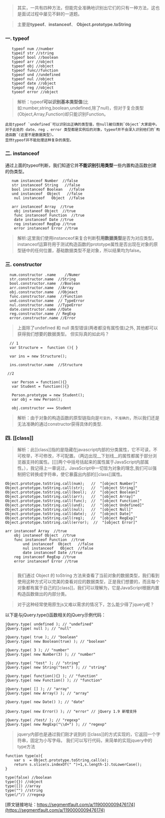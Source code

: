 > 其实，一共有四种方法，但能完全准确地识别出它们的只有一种方法，这也是面试过程中屡见不鲜的一道题。

> 主要是**typeof**、**instanceof**、 **Object.prototype.toString**

### 一. typeof
```
   typeof num //number
   typeif str //string
   typeof bool //boolean
   typeof arr //object
   typeof obj //object
   typeof func//function
   typeof und //undefined
   typeof nul //object
   typeof date //object
   tyepof reg //object
   tyoeof error //object
```
> 解析：typeof**可以识别基本类型值**(比如:number,string,boolean,undefined,除了null)，但对于复合类型(Object,Array,Function)却只能识别Function。
```
此处typeof `undefined`可以识别出正确的类型值，但null被归类到`Object`大家庭中。
对于此处的 date、reg 、error 类型都是实例后的对象，typeof并不会深入识别他们的`构造函数`(这里不是数据类型)。
显然typeof并不能处理这种复杂的类型。
```

### 二. instanceof

通过上面的typeof判断，我们知道它并**不能识别引用类型**一些内置构造函数创建的伪类型。
```
   num instanceof Number  //false
   str instanceof String   //false
   bool instanceof Boolean   //false
   und instanceof  Object   //false
    nul instanceof   Object  //false
    
   arr instanceof Array  //true
    obj instaneof Object  //true
    func instanceof Function  //true
    date instanceof Date //true
    reg instanceof RegExp //true
    error instanceof Error //true
 ```
> 解析:这里我们使用instanceof来复合判断**引用数据类型**是否为对应类型。instanceof运算符用于测试构造函数的prototype属性是否出现在对象的原型链中的任何位置，基础数据类型不是对象，所以结果均为false。

### 三. constructor
```
  num.constructor .name    //Numer
  str.constructor.name  //String
  bool.constructor.name  //Boolean
  arr.constructor.name  //Array
  obj.constructor.name  //Objeact
  func.constructor.name  //Function
  und.constructor.name  // TypeError
  nul.constructor.name  //TypeError
  date.constructor.name //Date
  reg.constructor.name // RegExp
  error.constructor.name //Error
```
> 上面除了undefined 和 null 类型错误(两者都没有属性值)之外, 其他都可以获得我们想要的数据类型。
> 但实际真的如此吗？
``` 
  // 1
  var Structure =  function (){ }
  
  var ins = new Structure();
 
  ins.constructor.name  //Structure 
 
 //2
  
   var Person = function(){}
   var Student = function(){}
   
   Person.prototype = new Student();
   var obj = new Person();
   
   obj.constructor === Student
```

> 解析：由于对象的构造函数的原型链指向是`可变的`，`不准确的`，所以我们还是无法准确的通过constructor获得具体的类型.

### 四. [[class]]

> 解析：此[[class]]指的是隐藏在javascript内部的分类属性，它不可读，不可枚举，不可修改，不可配置。（两边出现__下划线__的属性都属于部分浏览器支持的属性。[[]]两个中括号括起来的属性属于JavaScript内部属性。），我记得上一章说过，JavaScript中一切皆为对象的理念,我们可以强制把它转换成字符串，使它暴露出内部的[[class]]属性。

```
Object.prototype.toString.call(num);   //  "[object Number]"
Object.prototype.toString.call(str);   //  "[object String]"
Object.prototype.toString.call(bool);  //  "[object Boolean]"
Object.prototype.toString.call(arr);   //  "[object Array]"
Object.prototype.toString.call(func);  //  "[object Function]"
Object.prototype.toString.call(und);   //  "[object Undefined]"
Object.prototype.toString.call(nul);   //  "[object Null]"
Object.prototype.toString.call(date);  //  "[object Date]"
Object.prototype.toString.call(reg);   //  "[object RegExp]"
Object.prototype.toString.call(error);  //  "[object Error]"
 
arr instanceof Array  //true
    obj instaneof Object  //true
    func instanceof Function  //true
        und instanceof  Object   //false
        nul instanceof   Object  //false
        date instanceof Date //true
    reg instanceof RegExp //true
    error instanceof Error //true
    
```

> 我们通过 Object 的 toString 方法来查看了当前对象的数据类型，我们看到使用这种方式可以完美的查看对应的数据类型，正是我们想要的，而且每个对象都有属于自己的[[class]]，我们可以理解为，它是JavaScript根据内置构造函数做出的内部分类。

> 对于这种经常使用原生js又难以需求的情况下，怎么能少得了jquery呢？

以下是与jQuery.type()函数相关的jQuery示例代码：
```
jQuery.type( undefined ); // "undefined"
jQuery.type( null ); // "null"
 
jQuery.type( true ); // "boolean"
jQuery.type( new Boolean(true) ); // "boolean"
 
jQuery.type( 3 ); // "number"
jQuery.type( new Number(3) ); // "number"
 
jQuery.type( "test" ); // "string"
jQuery.type( new String("test") ); // "string"
 
jQuery.type( function(){} ); // "function"
jQuery.type( new Function() ); // "function"
 
jQuery.type( [] ); // "array"
jQuery.type( new Array() ); // "array"
 
jQuery.type( new Date() ); // "date"
 
jQuery.type( new Error() ); // "error" // jQuery 1.9 新增支持
 
jQuery.type( /test/ ); // "regexp"
jQuery.type( new RegExp("\\d+") ); // "regexp"
 ```
> jquery内部也是通过我们刚才说到的 [[class]]的方式实现的，它返回一个字符串，固定为小写字母。
> 我们可以写行代码，来简单的实现jquery中的type方法
```
function type(o){
    var s  = Object.prototype.toString.call(o);
    return s.slice(s.indexOf(" ")+1,s.length-1).toLowerCase();
}
 
type(false) //boolean
type({}) //object
type([]) //array
type("") //string
type(/^/) //regexp
```

[原文链接地址：https://segmentfault.com/a/1190000009476174](https://segmentfault.com/a/1190000009476174)
